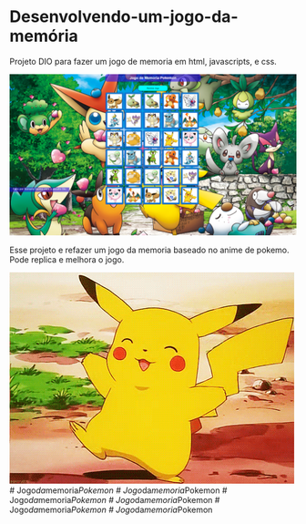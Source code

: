 # Desenvolvendo-um-jogo-da-memória
 Projeto DIO para fazer um jogo de memoria em html, javascripts, e css. 

 ![Alt text](./image/Romario.png)

 Esse projeto e refazer um jogo da memoria baseado no anime de pokemo.
 Pode replica e melhora o jogo.

 
 <img src="/image/Picachu gif.gif">#   J o g o _ d a _ m e m o r i a _ P o k e m o n 
 
 #   J o g o _ d a _ m e m o r i a _ P o k e m o n 
 
 #   J o g o _ d a _ m e m o r i a _ P o k e m o n 
 
 #   J o g o _ d a _ m e m o r i a _ P o k e m o n 
 
 #   J o g o _ d a _ m e m o r i a _ P o k e m o n 
 
 #   J o g o _ d a _ m e m o r i a _ P o k e m o n 
 
 